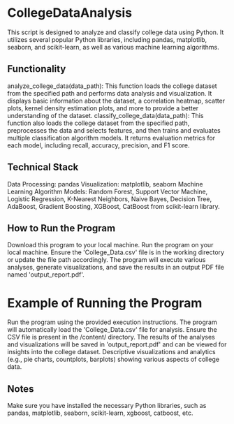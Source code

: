 # CollegeDataAnalysis

This script is designed to analyze and classify college data using Python. It utilizes several popular Python libraries, including pandas, matplotlib, seaborn, and scikit-learn, as well as various machine learning algorithms.

## Functionality 

analyze_college_data(data_path): This function loads the college dataset from the specified path and performs data analysis and visualization. It displays basic information about the dataset, a correlation heatmap, scatter plots, kernel density estimation plots, and more to provide a better understanding of the dataset.
classify_college_data(data_path): This function also loads the college dataset from the specified path, preprocesses the data and selects features, and then trains and evaluates multiple classification algorithm models. It returns evaluation metrics for each model, including recall, accuracy, precision, and F1 score.

## Technical Stack

Data Processing: pandas
Visualization: matplotlib, seaborn
Machine Learning Algorithm Models: Random Forest, Support Vector Machine, Logistic Regression, K-Nearest Neighbors, Naive Bayes, Decision Tree, AdaBoost, Gradient Boosting, XGBoost, CatBoost from scikit-learn library.

## How to Run the Program

Download this program to your local machine.
Run the program on your local machine.
Ensure the 'College_Data.csv' file is in the working directory or update the file path accordingly.
The program will execute various analyses, generate visualizations, and save the results in an output PDF file named 'output_report.pdf'.

# Example of Running the Program

Run the program using the provided execution instructions.
The program will automatically load the 'College_Data.csv' file for analysis.
Ensure the CSV file is present in the /content/ directory.
The results of the analyses and visualizations will be saved in 'output_report.pdf' and can be viewed for insights into the college dataset.
Descriptive visualizations and analytics (e.g., pie charts, countplots, barplots) showing various aspects of college data.

## Notes

Make sure you have installed the necessary Python libraries, such as pandas, matplotlib, seaborn, scikit-learn, xgboost, catboost, etc.
